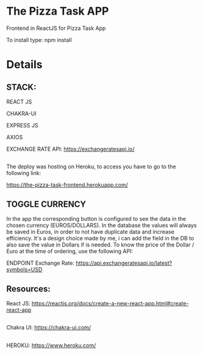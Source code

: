 # The Pizza Task APP
Frontend in ReactJS for Pizza Task App

To install type: npm install

## 
# Details 

## STACK:

REACT JS

CHAKRA-UI

EXPRESS JS

AXIOS

EXCHANGE RATE API: https://exchangeratesapi.io/ 
##
The deploy was hosting on Heroku, to access you have to go to the following link:

https://the-pizza-task-frontend.herokuapp.com/

## TOGGLE CURRENCY
In the app the corresponding button is configured to see the data in the chosen currency (EUROS/DOLLARS). In the database the values will always be saved in Euros, in order to not  have duplicate data and increase efficiency. It's a design choice made by me, i can add the field in the DB to also save the value in Dollars if is needed.
To know the price of the Dollar / Euro at the time of ordering, use the following API:

ENDPOINT Exchange Rate: https://api.exchangeratesapi.io/latest?symbols=USD

##

## Resources:
React JS:  https://reactjs.org/docs/create-a-new-react-app.html#create-react-app
##
Chakra UI:  https://chakra-ui.com/
##
HEROKU:  https://www.heroku.com/

